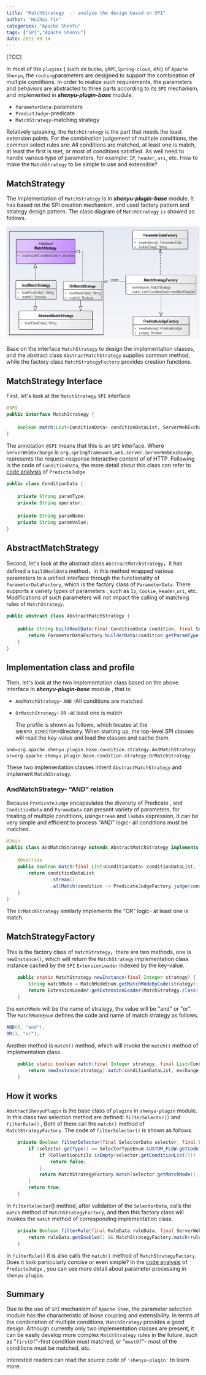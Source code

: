 ```yaml
---
title: "MatchStrategy  -- analyze the design based on SPI"
author: "Huihui Yin"
categories: "Apache ShenYu"
tags: ["SPI","Apache ShenYu"]
date: 2021-09-14
---
```

[TOC]

In most of the `plugins` ( such as `Dubbo`, `gRPC`,`Spring-cloud`, etc) of `Apache Shenyu`, the `routing`parameters are designed to support the combination of multiple conditions. In order to realize such requirements,  the parameters and behaviors are abstracted to three parts according to its `SPI` mechanism,  and implemented in ***shenyu-plugin-base***  module.

- `ParameterData`-parameters
- `PredictJudge`-predicate
- `MatchStrategy`-matching strategy

Relatively speaking, the `MatchStrategy` is the part that needs the least extension points. For the combination judgement of multiple conditions, the common select rules are: All conditions are matched, at least one is match, at least the first is met, or most of conditions  satisfied.  As well  need to handle various type of parameters, for example: `IP`, `header`, `uri`, etc.  How to make the `MatchStrategy` to be simple to use and extensible?

## MatchStrategy

The implementation of `MatchStrategy` is in ***shenyu-plugin-base*** module. It has based on the SPI creation mechanism, and used factory pattern and strategy design pattern. The class diagram of `MatchStrategy` `is` showed as follows.

![MatchStrategy-class-diagram](MatchStrategy-class-diagram.PNG)

Base on the interface `MatchStrategy` to design the implementation classes, and the  abstract class `AbstractMatchStrategy` supplies common method, while the factory class `MatchStrategyFactory` provides creation  functions.

## MatchStrategy Interface

First, let's look at the `MatchStrategy` `SPI` interface

```java
@SPI
public interface MatchStrategy {

    Boolean match(List<ConditionData> conditionDataList, ServerWebExchange exchange);
}
```

The annotation `@SPI` means that this is an `SPI` interface. Where `ServerWebExchange` is `org.springframework.web.server.ServerWebExchange`, represents the request-response  interactive content of of HTTP. Following is the code of `ConditionData`, the more detail about this class can refer to [code analysis](http://shenyu.apache.org/blog/PredicateJudge-SPI) of `PredicteJudge`

```java
public class ConditionData {

    private String paramType;
    private String operator;

    private String paramName;
    private String paramValue;
}
```

## AbstractMatchStrategy

Second, let's look at the abstract class `AbstractMatchStrategy`，it has defined a `buildRealData`  method，in this method wrapped various parameters to a unified interface  through the functionality of `ParameterDataFactory`,  which is the factory class of `ParameterData`. There supports a variety  types of  parameters , such as `Ip`, `Cookie`, `Header`,`uri`, etc.  Modifications of such parameters will not impact the calling of matching rules of `MatchStrategy`.

```java
public abstract class AbstractMatchStrategy {

    public String buildRealData(final ConditionData condition, final ServerWebExchange exchange) {
        return ParameterDataFactory.builderData(condition.getParamType(), condition.getParamName(), exchange);
    }
}
```

## Implementation class and profile

Then, let's look at the two implementation class based on the above interface in  ***shenyu-plugin-base*** module , that is:

- `AndMatchStrategy`- `AND` -All conditions are matched

- `OrMatchStrategy`-   `OR` -at least one is match

  The profile  is shown as follows, which locates at the `SHENYU_DIRECTORY`directory. When starting up, the top-level SPI classes will read the key-value and  load the classes and cache them.

```properties
and=org.apache.shenyu.plugin.base.condition.strategy.AndMatchStrategy
or=org.apache.shenyu.plugin.base.condition.strategy.OrMatchStrategy
```

These two implementation classes inherit `AbstractMatchStrategy` and implement `MatchStrategy`.

### AndMatchStrategy-  “AND” relation

Because `PredicateJudge` encapsulates the diversity of Predicate , and `ConditionData` and `ParameData` can present variety of parameters, for treating of multiple conditions, using`stream` and `lambda` expression, It can be very simple and efficient to process "AND" logic- all conditions must be matched.

```java
@Join
public class AndMatchStrategy extends AbstractMatchStrategy implements MatchStrategy {

    @Override
    public Boolean match(final List<ConditionData> conditionDataList, final ServerWebExchange exchange) {
        return conditionDataList
                .stream()
                .allMatch(condition -> PredicateJudgeFactory.judge(condition, buildRealData(condition, exchange)));
    }
}
```

The `OrMatchStrategy` similarly implements the "OR" logic- at least one is match.

## MatchStrategyFactory

This is the factory class of `MatchStrategy`，there are  two methods,  one is `newInstance()`, which will return the `MatchStrategy` implementation class instance cached by the `SPI` `ExtensionLoader` indexed by the key-value.

```java
    public static MatchStrategy newInstance(final Integer strategy) {
        String matchMode = MatchModeEnum.getMatchModeByCode(strategy);
        return ExtensionLoader.getExtensionLoader(MatchStrategy.class).getJoin(matchMode);
    }
```

the `matchMode` will be the name of strategy, the value will be "and" or "or". The `MatchModeEnum` defines the code and name of match strategy as follows.

```java
AND(0, "and"), 
OR(1, "or");
```

Another method is `match()` method, which will invoke the `match()` method of  implementation class. 

```java
    public static boolean match(final Integer strategy, final List<ConditionData> conditionDataList, final ServerWebExchange exchange) {
        return newInstance(strategy).match(conditionDataList, exchange);
    }
```

## How it works

`AbstractShenyuPlugin` is the base class of `plugins` in `shenyu-plugin` module. In this class two selection method are defined: `filterSelector()` and `filterRule()` , Both of them call the  `match()` method of `MatchStrategyFactory`. The code  of `filterSelector()` is shown as follows.

```java
    private Boolean filterSelector(final SelectorData selector, final ServerWebExchange exchange) {
        if (selector.getType() == SelectorTypeEnum.CUSTOM_FLOW.getCode()) {
            if (CollectionUtils.isEmpty(selector.getConditionList())) {
                return false;
            }
            return MatchStrategyFactory.match(selector.getMatchMode(), selector.getConditionList(), exchange);
        }
        return true;
    }
```

In `filterSelector`() method, after validation of  the `SelectorData`, calls the `match` method of `MatchStrategyFactory`, and then this factory class will invokes the `match` method of corresponding implementation class. 

```java
    private Boolean filterRule(final RuleData ruleData, final ServerWebExchange exchange) {
        return ruleData.getEnabled() && MatchStrategyFactory.match(ruleData.getMatchMode(), ruleData.getConditionDataList(), exchange);
    }
```

In `filterRule()` it is also calls the  `match()` method of `MatchStrategyFactory`.  Does it look particularly concise or even simple?  In the [code analysis](http://shenyu.apache.org/blog/PredicateJudge-SPI) of  `PredicteJudge` , you can  see more detail about parameter processing in `shenyu-plugin`.

## Summary

Due to the use of  `SPI` mechanism of `Apache Shen`, the parameter selection module has the characteristic of loose coupling and extensibility. In terms of  the combination of multiple conditions, `MatchStrategy` provides a good design.  Although currently only two implementation classes are present, it can be easily develop more complex `MatchStrategy` rules in the future,  such as "`firstOf`"-first condition must matched, or "`mostOf`"- most of the conditions must be matched, etc.

Interested readers can read the source code of `'shenyu-plugin'` to learn more.
